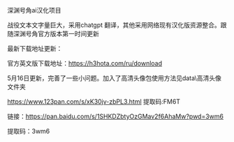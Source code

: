 深渊号角ai汉化项目

战役文本文字量巨大，采用chatgpt 翻译，其他采用网络现有汉化版资源整合。跟随深渊号角官方版本第一时间更新

最新下载地址更新：

官方英文版下载地址：https://h3hota.com/ru/download

5月16日更新，完善了一些小问题。加入了高清头像包使用方法见data\高清头像 文件夹

https://www.123pan.com/s/xK30jv-zbPL3.html 提取码:FM6T

链接：https://pan.baidu.com/s/1SHKDZbtyOzGMav2f6AhaMw?pwd=3wm6

提取码：3wm6
